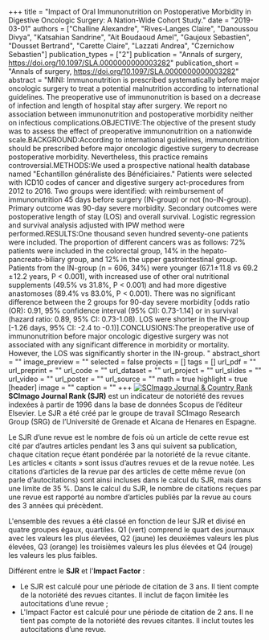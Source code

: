 +++
title = "Impact of Oral Immunonutrition on Postoperative Morbidity in Digestive Oncologic Surgery: A Nation-Wide Cohort Study."
date = "2019-03-01"
authors = ["Challine Alexandre", "Rives-Langes Claire", "Danoussou Divya", "Katsahian Sandrine", "Ait Boudaoud Amel", "Gaujoux Sebastien", "Dousset Bertrand", "Carette Claire", "Lazzati Andrea", "Czernichow Sebastien"]
publication_types = ["2"]
publication = "Annals of surgery, https://doi.org/10.1097/SLA.0000000000003282"
publication_short = "Annals of surgery, https://doi.org/10.1097/SLA.0000000000003282"
abstract = "MINI: Immunonutrition is prescribed systematically before major oncologic surgery to treat a potential malnutrition according to international guidelines. The preoperative use of immunonutrition is based on a decrease of infection and length of hospital stay after surgery. We report no association between immunonutrition and postoperative morbidity neither on infectious complications.OBJECTIVE:The objective of the present study was to assess the effect of preoperative immunonutrition on a nationwide scale.BACKGROUND:According to international guidelines, immunonutrition should be prescribed before major oncologic digestive surgery to decrease postoperative morbidity. Nevertheless, this practice remains controversial.METHODS:We used a prospective national health database named &quot;Echantillon généraliste des Bénéficiaires.&quot; Patients were selected with ICD10 codes of cancer and digestive surgery act-procedures from 2012 to 2016. Two groups were identified: with reimbursement of immunonutrition 45 days before surgery (IN-group) or not (no-IN-group). Primary outcome was 90-day severe morbidity. Secondary outcomes were postoperative length of stay (LOS) and overall survival. Logistic regression and survival analysis adjusted with IPW method were performed.RESULTS:One thousand seven hundred seventy-one patients were included. The proportion of different cancers was as follows: 72% patients were included in the colorectal group, 14% in the hepato-pancreato-biliary group, and 12% in the upper gastrointestinal group. Patients from the IN-group (n = 606, 34%) were younger (67.1 ± 11.8 vs 69.2 ± 12.2 years, P &lt; 0.001), with increased use of other oral nutritional supplements (49.5% vs 31.8%, P &lt; 0.001) and had more digestive anastomoses (89.4% vs 83.0%, P &lt; 0.001). There was no significant difference between the 2 groups for 90-day severe morbidity [odds ratio (OR): 0.91, 95% confidence interval (95% CI): 0.73-1.14] or in survival (hazard ratio: 0.89, 95% CI: 0.73-1.08). LOS were shorter in the IN-group [-1.26 days, 95% CI: -2.4 to -0.1)].CONCLUSIONS:The preoperative use of immunonutrition before major oncologic digestive surgery was not associated with any significant difference in morbidity or mortality. However, the LOS was significantly shorter in the IN-group. "
abstract_short = ""
image_preview = ""
selected = false
projects = []
tags = []
url_pdf = ""
url_preprint = ""
url_code = ""
url_dataset = ""
url_project = ""
url_slides = ""
url_video = ""
url_poster = ""
url_source = ""
math = true
highlight = true
[header]
image = ""
caption = ""
+++
<a href="https://www.scimagojr.com/journalsearch.php?q=20485&amp;tip=sid&amp;exact=no" title="SCImago Journal &amp; Country Rank"><img border="0" src="https://www.scimagojr.com/journal_img.php?id=20485" alt="SCImago Journal &amp; Country Rank"  /></a>
**SCImago Journal Rank (SJR)** est un indicateur de notoriété des revues indexées à partir de 1996 dans la base de données Scopus de l’éditeur Elsevier. Le SJR a été créé par le groupe de travail SCImago Research Group (SRG) de l’Université de Grenade et Alcana de Henares en Espagne.  
  
Le SJR d’une revue est le nombre de fois où un article de cette revue est cité par d’autres articles pendant les 3 ans qui suivent sa publication, chaque citation reçue étant pondérée par la notoriété de la revue citante. Les articles « citants » sont issus d’autres revues et de la revue notée. Les citations d’articles de la revue par des articles de cette même revue (on parle d’autocitations) sont ainsi incluses dans le calcul du SJR, mais dans une limite de 35 %. Dans le calcul du SJR, le nombre de citations reçues par une revue est rapporté au nombre d’articles publiés par la revue au cours des 3 années qui précèdent.  
  
L'ensemble des revues a été classé en fonction de leur SJR et divisé en quatre groupes égaux, quartiles. Q1 (vert) comprend le quart des journaux avec les valeurs les plus élevées, Q2 (jaune) les deuxièmes valeurs les plus élevées, Q3 (orange) les troisièmes valeurs les plus élevées et Q4 (rouge) les valeurs les plus faibles.  
  
Différent entre le **SJR** et l'**Impact Factor** :  
- Le SJR est calculé pour une période de citation de 3 ans. Il tient compte de la notoriété des revues citantes. Il inclut de façon limitée les autocitations d’une revue ;  
- L'Impact Factor est calculé pour une période de citation de 2 ans. Il ne tient pas compte de la notoriété des revues citantes. Il inclut toutes les autocitations d’une revue.
